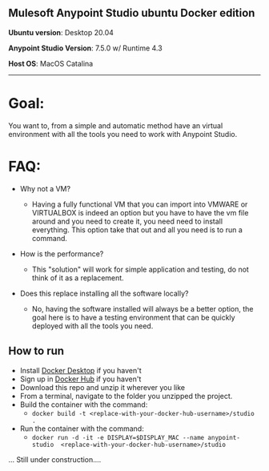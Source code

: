 Mulesoft Anypoint Studio ubuntu Docker edition
---

**Ubuntu version**: Desktop 20.04

**Anypoint Studio Version**: 7.5.0 w/ Runtime 4.3

**Host OS**: MacOS Catalina

---

# Goal:

You want to, from a simple and automatic method have an virtual environment with all the tools you need to work with Anypoint Studio.


# FAQ:

 - Why not a VM?
	 - Having a fully functional VM that you can import into VMWARE or VIRTUALBOX is indeed an option but you have to have the vm file around and you need to create it, you need need to install everything. This option take that out and all you need is to run a command.

- How is the performance?
	- This "solution" will work for simple application and testing, do not think of it as a replacement.

- Does this replace installing all the software locally?
	- No, having the software installed will always be a better option, the goal here is to have a testing environment that can be quickly deployed with all the tools you need.

How to run
---
- Install [Docker Desktop](https://www.docker.com/products/docker-desktop) if you haven't
- Sign up in [Docker Hub](https://hub.docker.com/signup) if you haven't
- Download this repo and unzip it wherever you like
- From a terminal, navigate to the folder you unzipped the project.
- Build the container with the command:
	- `docker build -t <replace-with-your-docker-hub-username>/studio .`
- Run the container with the command:
	- `docker run -d -it -e DISPLAY=$DISPLAY_MAC --name anypoint-studio  <replace-with-your-docker-hub-username>/studio`

... Still under construction....
